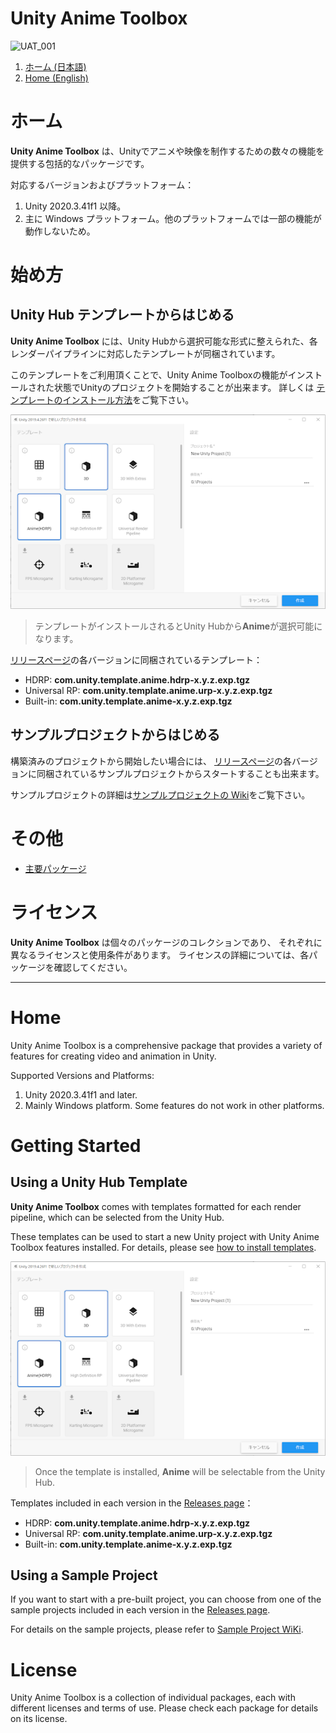 # **Unity Anime Toolbox**
![UAT_001](https://user-images.githubusercontent.com/2647923/206098409-f8e32398-e886-4ad9-9925-7b6691b1772b.png)

1. [ホーム (日本語)](#ホーム)
1. [Home (English)](#home)

# ホーム

**Unity Anime Toolbox** は、Unityでアニメや映像を制作するための数々の機能を提供する包括的なパッケージです。

対応するバージョンおよびプラットフォーム：
1. Unity 2020.3.41f1 以降。
1. 主に Windows プラットフォーム。他のプラットフォームでは一部の機能が動作しないため。

# **始め方**

## **Unity Hub テンプレートからはじめる**

**Unity Anime Toolbox** には、Unity Hubから選択可能な形式に整えられた、各レンダーパイプラインに対応したテンプレートが同梱されています。

このテンプレートをご利用頂くことで、Unity Anime Toolboxの機能がインストールされた状態でUnityのプロジェクトを開始することが出来ます。
詳しくは [テンプレートのインストール方法](../../wiki/テンプレートのインストール方法)をご覧下さい。

![](Images/UnityHub.png)

> テンプレートがインストールされるとUnity Hubから**Anime**が選択可能になります。

[リリースページ](../../releases)の各バージョンに同梱されているテンプレート：
- HDRP: **com.unity.template.anime.hdrp-x.y.z.exp.tgz** 
- Universal RP: **com.unity.template.anime.urp-x.y.z.exp.tgz**
- Built-in: **com.unity.template.anime-x.y.z.exp.tgz**

## **サンプルプロジェクトからはじめる**

構築済みのプロジェクトから開始したい場合には、
[リリースページ](../../releases)の各バージョンに同梱されているサンプルプロジェクトからスタートすることも出来ます。

サンプルプロジェクトの詳細は[サンプルプロジェクトの Wiki](../../wiki/サンプルプロジェクト)をご覧下さい。

# その他

* [主要パッケージ](../../wiki/主要パッケージ)

# ライセンス

**Unity Anime Toolbox** は個々のパッケージのコレクションであり、
それぞれに異なるライセンスと使用条件があります。 ライセンスの詳細については、各パッケージを確認してください。

--- 

# Home

Unity Anime Toolbox is a comprehensive package that provides a variety of features for creating video and animation in Unity.

Supported Versions and Platforms:
1. Unity 2020.3.41f1 and later.
1. Mainly Windows platform. Some features do not work in other platforms.


# **Getting Started**

## **Using a Unity Hub Template**

**Unity Anime Toolbox** comes with templates formatted for each render pipeline, which can be selected from the Unity Hub.

These templates can be used to start a new Unity project with Unity Anime Toolbox features installed.
For details, please see [how to install templates](../../wiki/How-to-Install-Templates).

![](Images/UnityHub.png)

> Once the template is installed, **Anime** will be selectable from the Unity Hub.

Templates included in each version in the [Releases page](../../releases)：
- HDRP: **com.unity.template.anime.hdrp-x.y.z.exp.tgz**
- Universal RP: **com.unity.template.anime.urp-x.y.z.exp.tgz**
- Built-in: **com.unity.template.anime-x.y.z.exp.tgz**


## **Using a Sample Project**
If you want to start with a pre-built project, 
you can choose from one of the sample projects included in each version in the [Releases page](../../releases).

For details on the sample projects, please refer to [Sample Project WiKi](../../wiki/Sample-Projects).

# License

Unity Anime Toolbox is a collection of individual packages, 
each with different licenses and terms of use. Please check each package for details on its license.

